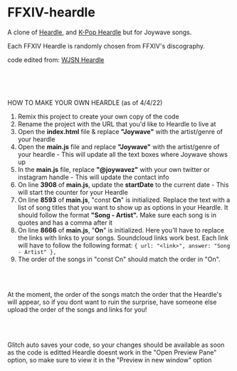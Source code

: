 # FFXIV-heardle

A clone of [Heardle](https://www.heardle.app/), and [K-Pop Heardle](https://heardle-kpop.glitch.me/) but for Joywave songs.

Each FFXIV Heardle is randomly chosen from FFXIV's discography.

code edited from: [WJSN Heardle](https://github.com/haseul/wjsn-heardle)

 <br /> 
 <br /> 
 <br /> 
 
HOW TO MAKE YOUR OWN HEARDLE (as of 4/4/22)

1. Remix this project to create your own copy of the code
2. Rename the project with the URL that you'd like to Heardle to live at
3. Open the **index.html** file & replace **"Joywave"** with the artist/genre of your heardle
4. Open the **main.js** file and replace **"Joywave"** with the artist/genre of your heardle - This will update all the text boxes where Joywave shows up
5. In the **main.js** file, replace **"@joywavez"** with your own twitter or instagram handle - This will update the contact info
6. On line **3908** of **main.js**, update the **startDate** to the current date - This will start the counter for your Heardle
7. On line **8593** of **main.js**, "const **Cn**" is initialized. Replace the text with a list of song titles that you want to show up as options in your Heardle. It should follow the format **"Song - Artist".** Make sure each song is in quotes and has a comma after it
8. On line **8666** of **main.js**, "**On**" is initialized. Here you'll have to replace the links with links to your songs. Soundcloud links work best. Each link will have to follow the following format:
   `{ url: "<link>", answer: "Song - Artist" },`
9. The order of the songs in "const Cn" should match the order in "On".

<br /> 
<br />

At the moment, the order of the songs match the order that the Heardle's will appear, so if you dont want to ruin the surprise, have someone else upload the order of the songs and links for you!

<br /> 
<br />

Glitch auto saves your code, so your changes should be available as soon as the code is editted
Heardle doesnt work in the "Open Preview Pane" option, so make sure to view it in the "Preview in new window" option
